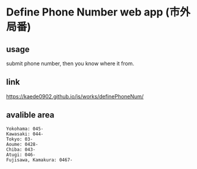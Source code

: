 # Define Phone Number web app (市外局番)
## usage
submit phone number, then you know where it from.
## link
https://kaede0902.github.io/js/works/definePhoneNum/
## avalible area
```
Yokohama: 045-
Kawasaki: 044-
Tokyo: 03-
Aoume: 0428-
Chiba: 043-
Atugi: 046-
Fujisawa, Kamakura: 0467-
```

